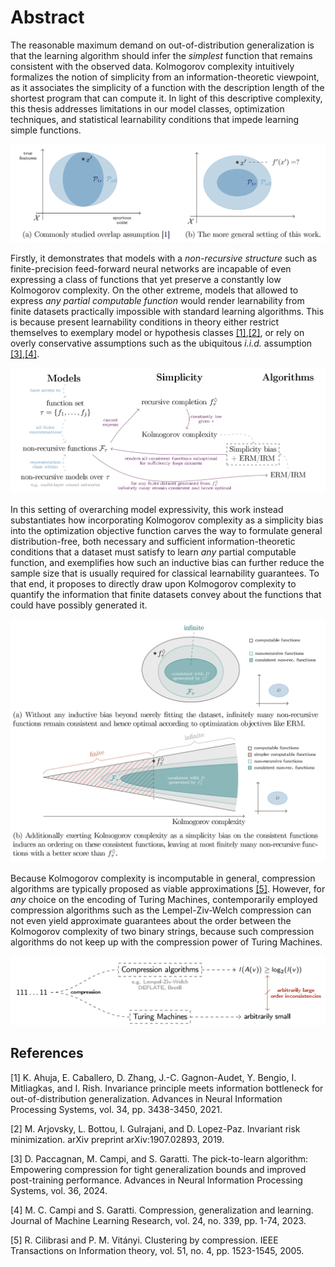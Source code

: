 # Abstract
The reasonable maximum demand on out-of-distribution generalization is that the learning algorithm should infer the *simplest* function that remains consistent with the observed data.
Kolmogorov complexity intuitively formalizes the notion of simplicity from an information-theoretic viewpoint, as it associates the simplicity of a function with the description length of the shortest program that can compute it.
In light of this descriptive complexity, this thesis addresses limitations in our model classes, optimization techniques, and statistical learnability conditions that impede learning simple functions.

![Our Setting in OOD Generalization](./img/Figure-DG-Setting.png "Our Setting in OOD Generalization")

Firstly, it demonstrates that models with a *non-recursive structure* such as finite-precision feed-forward neural networks are incapable of even expressing a class of functions that yet preserve a constantly low Kolmogorov complexity.
On the other extreme, models that allowed to express *any partial computable function* would render learnability from finite datasets practically impossible with standard learning algorithms.
This is because present learnability conditions in theory either restrict themselves to exemplary model or hypothesis classes [[1]](#1),[[2]](#2), or rely on overly conservative assumptions such as the ubiquitous *i.i.d.* assumption [[3]](#3),[[4]](#4).

![Limitations of finite-precision non-recursive neural networks](./img/Figure-Chapter-3-Setup.png "Limitations of finite-precision non-recursive neural networks")

In this setting of overarching model expressivity, this work instead substantiates how incorporating Kolmogorov complexity as a simplicity bias into the optimization objective function carves the way to formulate general distribution-free, both necessary and sufficient information-theoretic conditions that a dataset must satisfy to learn *any* partial computable function, and exemplifies how such an inductive bias can further reduce the sample size that is usually required for classical learnability guarantees.
To that end, it proposes to directly draw upon Kolmogorov complexity to quantify the information that finite datasets convey about the functions that could have possibly generated it.

![The discriminative power of Kolmogorov Complexity enables learnability](./img/Figure-Kolmogorov-Bias-Perspective.png "The discriminative power of Kolmogorov Complexity enables learnability")

Because Kolmogorov complexity is incomputable in general, compression algorithms are typically proposed as viable approximations [[5]](#5). 
However, for *any* choice on the encoding of Turing Machines, contemporarily employed compression algorithms such as the Lempel-Ziv-Welch compression can not even yield approximate guarantees about the order between the Kolmogorov complexity of two binary strings, because such compression algorithms do not keep up with the compression power of Turing Machines.

![Why current compression algorithms can not approximate Kolmogorov Complexity](./img/Figure-Compression.png "Why current compression algorithms can not approximate Kolmogorov Complexity")

## References
<a id="1">[1]</a>
K. Ahuja, E. Caballero, D. Zhang, J.-C. Gagnon-Audet, Y. Bengio, I. Mitliagkas,
and I. Rish.
Invariance principle meets information bottleneck for out-of-distribution
generalization. 
Advances in Neural Information Processing Systems, vol. 34, pp. 3438-3450, 2021.

<a id="2">[2]</a>
M. Arjovsky, L. Bottou, I. Gulrajani, and D. Lopez-Paz. 
Invariant risk minimization.
arXiv preprint arXiv:1907.02893, 2019.

<a id="3">[3]</a>
D. Paccagnan, M. Campi, and S. Garatti.
The pick-to-learn algorithm: Empowering compression for tight generalization bounds and improved post-training performance.
Advances in Neural Information Processing Systems, vol. 36, 2024.

<a id="4">[4]</a>
M. C. Campi and S. Garatti.
Compression, generalization and learning.
Journal of Machine Learning Research, vol. 24, no. 339, pp. 1-74, 2023.

<a id="5">[5]</a>
R. Cilibrasi and P. M. Vitányi.
Clustering by compression. 
IEEE Transactions on Information theory, vol. 51, no. 4, pp. 1523-1545, 2005.
